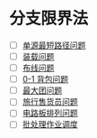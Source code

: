 # 分支限界法

- [ ] [单源最短路径问题]()
- [ ] [装载问题]()
- [ ] [布线问题]()
- [ ] [0-1 背包问题]()
- [ ] [最大团问题]()
- [ ] [旅行售货员问题]()
- [ ] [电路板排列问题]()
- [ ] [批处理作业调度]()